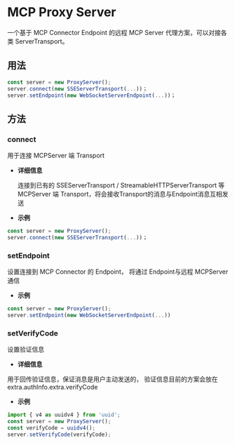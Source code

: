 # MCP Proxy Server

一个基于 MCP Connector Endpoint 的远程 MCP Server 代理方案，可以对接各类 ServerTransport。

## 用法

```typescript
const server = new ProxyServer();
server.connect(new SSEServerTransport(...))；
server.setEndpoint(new WebSocketServerEndpoint(...))；
```

## 方法

### connect

用于连接 MCPServer 端 Transport

- **详细信息**

  连接到已有的 SSEServerTransport / StreamableHTTPServerTransport 等 MCPServer 端 Transport，将会接收Transport的消息与Endpoint消息互相发送

- **示例**

```typescript
const server = new ProxyServer();
server.connect(new SSEServerTransport(...))；
```

### setEndpoint

设置连接到 MCP Connector 的 Endpoint， 将通过 Endpoint与远程 MCPServer 通信

- **示例**

```typescript
const server = new ProxyServer();
server.setEndpoint(new WebSocketServerEndpoint(...))

```

### setVerifyCode

设置验证信息

- **详细信息**

用于回传验证信息，保证消息是用户主动发送的， 验证信息目前的方案会放在extra.authInfo.extra.verifyCode

- **示例**

```typescript
import { v4 as uuidv4 } from 'uuid';
const server = new ProxyServer();
const verifyCode = uuidv4();
server.setVerifyCode(verifyCode);
```
